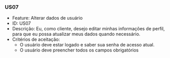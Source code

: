 ### US07

- Feature: Alterar dados de usuário
- ID: US07
- Descrição: Eu, como cliente, desejo editar minhas informações de perfil, para que eu possa atualizar meus dados quando necessário.
- Critérios de aceitação:
    *  O usuário deve estar logado e saber sua senha de acesso atual.
    *  O usuário deve preencher todos os campos obrigatórios
  